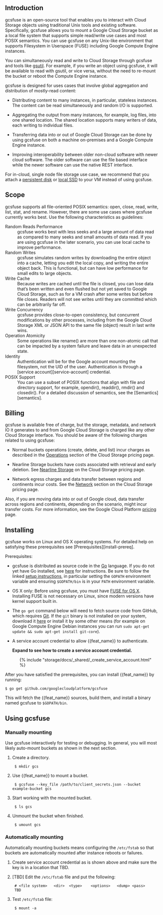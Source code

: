 ## Introduction

gcsfuse is an open-source tool that enables you to interact with Cloud Storage objects using traditional Unix tools and existing software. Specifically, gcsfuse allows you to mount a Google Cloud Storage bucket as a local file system that supports simple read/write use cases and most POSIX semantics. You can use gcsfuse on any Unix-like environment that supports Filesystem in Userspace (FUSE) including Google Compute Engine instances.

You can simultaneously read and write to Cloud Storage through gcsfuse and tools like [gsutil][gsutil-docs]. For example, if you write an object using gcsfuse, it will be available to read with gsutil, or vice versa, without the need to re-mount the bucket or reboot the Compute Engine instance.

gcsfuse is designed for uses cases that involve global aggregation and distribution of mostly-read content:

* Distributing content to many instances, in particular, stateless instances. The content can be read simultaneously and random I/O is supported.

* Aggregating the output from many instances, for example, log files, into one shared location. The shared location supports many writers of data, each writing to individual files.

* Transferring data into or out of Google Cloud Storage can be done by using gcsfuse on both a machine on-premises and a Google Compute Engine instance.

* Improving interoperability between older non-cloud software with newer cloud software.  The older software can use the file based interface while the newer software can use the native REST interface.

For in-cloud, single node file storage use case, we recommend that you attach a [persistent disk][persistent-docs] or [local SSD][ssd-docs] to your VM instead of using gcsfuse.

## Scope

gcsfuse supports all file-oriented POSIX semantics: open, close, read, write, list, stat, and rename. However, there are some use cases where gcsfuse currently works best. Use the following characteristics as guidelines:

<dl>
<dt>Random Reads Performance</dt>
<dd>gcsfuse works best with less seeks and a large amount of data read as compared to many seeks and small amounts of data read. If you are using gcsfuse in the later scenario, you can use local cache to improve performance.</dd>

<dt>Random Writes</dt>
<dd>gcsfuse simulates random writes by downloading the entire object into a cache, letting you edit the local copy, and writing the entire object back. This is functional, but can have low performance for small edits to large
objects.</dd>

<dt>Write Cache</dt>
<dd>Because writes are cached until the file is closed, you can lose data that’s been written and even flushed but not yet saved to Google Cloud Storage, such as for a VM crash after some writes but before file closes.  Readers will not see writes until they are committed which can be arbitrarily far off.</dd>

<dt>Write Concurrency</dt>
<dd>gcsfuse provides close-to-open consistency, but concurrent modifications by other processes, including from the Google Cloud Storage XML or JSON API to the same file (object) result in last write wins.</dd>

<dt>Operation Atomicity</dt>
<dd>Some operations like rename() are more than one non-atomic call that can be impacted by a system failure and leave data in an unexpected state.</dd>

<dt>Identity</dt>
<dd>Authentication will be for the Google account mounting the filesystem, not the UID of the user.  Authentication is through a [service account][service-account] credential.</dd>

<dt>POSIX Support</dt>
<dd>You can use a subset of POSIX functions that align with file and directory support, for example, opendir(), readdir(), rmdir() and closedir(). For a detailed discussion of semantics, see the [Semantics][semantics].</dd>

## Billing

gcsfuse is available free of charge, but the storage, metadata, and network IO it generates to and from Google Cloud Storage is charged like any other Cloud Storage interface. You should be aware of the following charges related to using gcsfuse:

* Normal buckets operations (create, delete, and list) incur charges as described in the [Operations][pricing-ops] section of the Cloud Storage pricing page.

* Nearline Storage buckets have costs associated with retrieval and early deletion. See [Nearline Storage][pricing-nearline] on the Cloud Storage pricing page.

* Network egress charges and data transfer between regions and continents incur costs. See the [Network][pricing-network] section on the Cloud Storage pricing page.

Also, if you are moving data into or out of Google cloud, data transfer across regions and continents, depending on the scenario, might incur transfer costs. For more information, see the Google Cloud Platform
[pricing][pricing-cloud] page.

## Installing

gcsfuse works on  Linux and OS X operating systems. For detailed help on satisfying these prerequisites see [Prerequisites][install-prereq].

Prerequisites:

*   gcsfuse is distributed as source code in the [Go][go] language. If you do
    not yet have Go installed, see [here][go-install] for instructions. Be sure
    to follow the linked [setup instructions][go-setup], in particular setting
    the `GOPATH` environment variable and ensuring `$GOPATH/bin` is in your
    `PATH` environment variable.

*   OS X only: Before using gcsfuse, you must have [FUSE for OS X][osxfuse].
    Installing FUSE is not necessary on Linux, since modern versions have kernel
    support built in.

*   The `go get` command below will need to fetch source code from GitHub,
    which requires [Git][git]. If the `git` binary is not installed on your
    system, download it [here][git-download] or install it by some other means
    (for example on Google Compute Engine Debian instances you can run
    `sudo apt-get update && sudo apt-get install git-core`).

*   A service account credential to allow {{feat_name}} to authenticate.
    <section class="expandable">
      <span class="showalways"><strong>Expand to see how to create a service
      account credential.</strong></span>
      <ol>
      {% include "storage/docs/_shared/_create_service_account.html" %}
      </ol>
    </section>

After you have satisfied the prerequisites, you can install {{feat_name}} by
running:

    $ go get github.com/googlecloudplatform/gcsfuse

This will fetch the {{feat_name}} sources, build them, and install a binary named gcsfuse to `$GOPATH/bin`.

## Using gcsfuse

### Manually mounting

Use gcsfuse interactively for testing or debugging. In general, you will most likely auto-mount buckets as shown in the next section.

1. Create a directory.

        $ mkdir gcs

2. Use {{feat_name}} to mount a bucket.

        $ gcsfuse --key_file /path/to/client_secrets.json --bucket example-bucket gcs

3. Start working with the mounted bucket.

        $ ls gcs

4. Unmount the bucket when finished.

        $ umount gcs

### Automatically mounting

Automatically mounting buckets means configuring the `/etc/fstab` so that buckets are automatically mounted after instance reboots or failures.

1. Create service account credential as is shown above and make sure the key is in a location that TBD.

2. [TBD] Edit the `/etc/fstab` file and put the following:

        # <file system>   <dir>  <type>    <options>   <dump> <pass>
        TBD

3. Test `/etc/fstab` file:

        $ mount -a


[gsutil-docs]: https://cloud.google.com/storage/docs/gsutil
[persistent-docs]: https://cloud.google.com/compute/docs/disks/persistent-disks
[ssd-docs]: https://cloud.google.com/compute/docs/disks/local-ssd
[service-account]: https://cloud.google.com/storage/docs/authentication#service_accounts
[semantics]: https://github.com/GoogleCloudPlatform/gcsfuse/blob/master/docs/semantics.md
[pricing-ops]: https://cloud.google.com/storage/pricing#operations-pricing
[pricing-nearline]: https://cloud.google.com/storage/pricing#nearline-pricing
[pricing-network]: https://cloud.google.com/storage/pricing#network-pricing
[pricing-cloud]: https://cloud.google.com/pricing
[go]: http://golang.org/
[go-install]: http://golang.org/doc/install
[go-setup]: http://golang.org/doc/code.html
[osxfuse]: https://osxfuse.github.io/
[git]: http://git-scm.com/
[git-download]: http://git-scm.com/downloads
